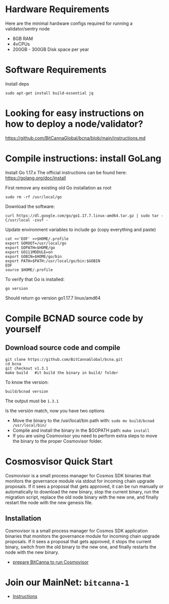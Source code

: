 # Hardware Requirements
Here are the minimal hardware configs required for running a validator/sentry node

* 8GB RAM
* 4vCPUs
* 200GB - 300GB Disk space per year

# Software Requirements
Install deps
``` 
sudo apt-get install build-essential jq
```

# Looking for easy instructions on how to deploy a node/validator?
https://github.com/BitCannaGlobal/bcna/blob/main/instructions.md


# Compile instructions: install GoLang

Install Go 1.17.x 
The official instructions can be found here: https://golang.org/doc/install

First remove any existing old Go installation as root
```
sudo rm -rf /usr/local/go
``` 

Download the software:
```
curl https://dl.google.com/go/go1.17.7.linux-amd64.tar.gz | sudo tar -C/usr/local -zxvf -
```
Update environment variables to include go (copy everything and paste)
```
cat <<'EOF' >>$HOME/.profile
export GOROOT=/usr/local/go
export GOPATH=$HOME/go
export GO111MODULE=on
export GOBIN=$HOME/go/bin
export PATH=$PATH:/usr/local/go/bin:$GOBIN
EOF
source $HOME/.profile
```
To verify that Go is installed:
``` 
go version
```
Should return go version go1.17.7 linux/amd64

# Compile BCNAD source code by yourself
## Download source code and compile
```
git clone https://github.com/BitCannaGlobal/bcna.git
cd bcna
git checkout v1.3.1
make build   #it build the binary in build/ folder
```
To know the version:
```
build/bcnad version
```
The output must be `1.3.1`

Is the versión match, now you have two options
* Move the binary to the /usr/local/bin path with: `sudo mv build/bcnad /usr/local/bin/`
* Compile and install the binary in the $GOPATH path:  `make install`
* If you are using Cosmovisor you need to perform extra steps to move the binary to the proper Cosmovisor folder.

# Cosmosvisor Quick Start
Cosmovisor is a small process manager for Cosmos SDK binaries that monitors the governance module via stdout for incoming chain upgrade proposals. If it sees a proposal that gets approved, it can be run manually or automatically to download the new binary, stop the current binary, run the migration script, replace the old node binary with the new one, and finally restart the node with the new genesis file.

## Installation
Cosmovisor is a small process manager for Cosmos SDK application binaries that monitors the governance module for incoming chain upgrade proposals. If it sees a proposal that gets approved, it stops the current binary, switch from the old binary to the new one, and finally restarts the node with the new binary.

* [prepare BitCanna to run Cosmovisor](https://github.com/BitCannaGlobal/bcna/blob/main/cosmovisor_config.md)

# Join our MainNet: `bitcanna-1`
* [Instructions](https://github.com/BitCannaGlobal/bcna/blob/main/instructions.md)
